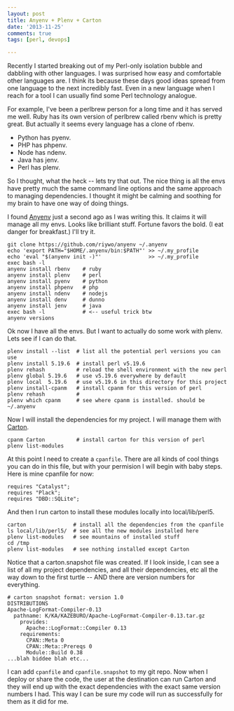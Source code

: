 ```yaml
---
layout: post
title: Anyenv + Plenv + Carton
date: '2013-11-25'
comments: true
tags: [perl, devops]

---
```


Recently I started breaking out of my Perl-only isolation bubble and dabbling
with other languages. I was surprised how easy and comfortable other languages
are. I think its because these days good ideas spread from one language to the
next incredibly fast. Even in a new language when I reach for a tool I can
usually find some Perl technology analogue.

For example, I've been a perlbrew person for a long time and it has served me
well.  Ruby has its own version of perlbrew called rbenv which is pretty great.
But actually it seems every language has a clone of rbenv.

 * Python has pyenv.  
 * PHP has phpenv.  
 * Node has ndenv.  
 * Java has jenv.  
 * Perl has plenv.  

So I thought, what the heck -- lets try that out.  The nice thing
is all the envs have pretty much the same command line options and the same
approach to managing dependencies.  I thought it might be calming and soothing
for my brain to have one way of doing things.   

I found [Anyenv](https://github.com/riywo/anyenv) just a second ago as I was
writing this.  It claims it will manage all my envs. Looks like brilliant
stuff. Fortune favors the bold. (I eat danger for breakfast.)  I'll try it.

    git clone https://github.com/riywo/anyenv ~/.anyenv
    echo 'export PATH="$HOME/.anyenv/bin:$PATH"' >> ~/.my_profile
    echo 'eval "$(anyenv init -)"'               >> ~/.my_profile
    exec bash -l
    anyenv install rbenv    # ruby
    anyenv install plenv    # perl
    anyenv install pyenv    # python
    anyenv install phpenv   # php
    anyenv install ndenv    # nodejs
    anyenv install denv     # dunno
    anyenv install jenv     # java
    exec bash -l            # <-- useful trick btw
    anyenv versions

Ok now I have all the envs.  But I want to actually do some work with plenv.
Lets see if I can do that.

    plenv install --list  # list all the potential perl versions you can use
    plenv install 5.19.6  # install perl v5.19.6
    plenv rehash          # reload the shell environment with the new perl
    plenv global 5.19.6   # use v5.19.6 everywhere by default
    plenv local  5.19.6   # use v5.19.6 in this directory for this project
    plenv install-cpanm   # install cpanm for this version of perl
    plenv rehash          #
    plenv which cpanm     # see where cpanm is installed. should be ~/.anyenv
    
Now I will install the dependencies for my project.  I will manage them with
[Carton](https://metacpan.org/pod/Carton).

    cpanm Carton          # install carton for this version of perl
    plenv list-modules

At this point I need to create a `cpanfile`.  There are all kinds of cool
things you can do in this file, but with your permision I will begin with baby
steps.  Here is mine cpanfile for now:

    requires "Catalyst";
    requires "Plack";
    requires "DBD::SQLite";
       
And then I run carton to install these modules locally into local/lib/perl5.

    carton               # install all the dependencies from the cpanfile
    ls local/lib/perl5/  # see all the new modules installed here
    plenv list-modules   # see mountains of installed stuff
    cd /tmp
    plenv list-modules   # see nothing installed except Carton
    
Notice that a carton.snapshot file was created.  If I look inside, I can see a
list of all my project dependencies, and all their dependencies, etc all the
way down to the first turtle -- AND there are version numbers for everything. 

    # carton snapshot format: version 1.0
    DISTRIBUTIONS
    Apache-LogFormat-Compiler-0.13
      pathname: K/KA/KAZEBURO/Apache-LogFormat-Compiler-0.13.tar.gz
        provides:
          Apache::LogFormat::Compiler 0.13
        requirements:
          CPAN::Meta 0
          CPAN::Meta::Prereqs 0
          Module::Build 0.38
    ...blah biddee blah etc...

I can add `cpanfile` and `cpanfile.snapshot` to my git repo.  Now when I deploy
or share the code, the user at the destination can run Carton and they will end
up with the exact dependencies with the exact same version numbers I had. This
way I can be sure my code will run as successfully for them as it did for me.

    
